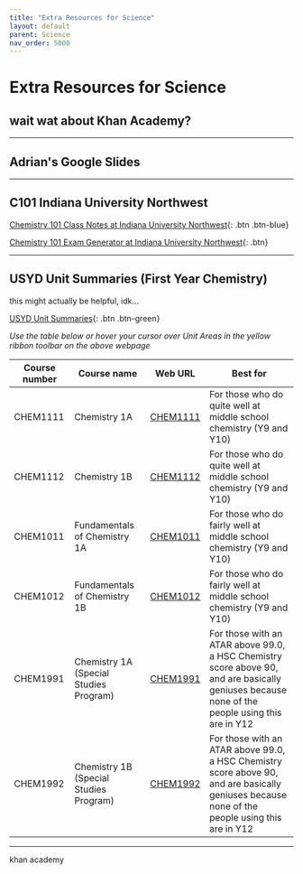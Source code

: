 ```yaml
---
title: "Extra Resources for Science"
layout: default
parent: Science
nav_order: 5000
---
```


# Extra Resources for Science

## wait wat about Khan Academy?

***

## Adrian's Google Slides



***

## C101 Indiana University Northwest

[Chemistry 101 Class Notes at Indiana University Northwest](http://www.iun.edu/~cpanhd/C101webnotes/index.html){: .btn .btn-blue}

[Chemistry 101 Exam Generator at Indiana University Northwest](http://www.iun.edu/~cpanhd/cgi-bin/generator/examgenerator.html){: .btn}

***

## USYD Unit Summaries (First Year Chemistry)

this might actually be helpful, idk...

[USYD Unit Summaries](https://scilearn.sydney.edu.au/fychemistry/unit_summaries.shtml){: .btn .btn-green}

*Use the table below or hover your cursor over Unit Areas in the yellow ribbon toolbar on the above webpage*


| Course number | Course name                            | Web URL                                                                     | Best for                                                                                                                                       |
|---------------|----------------------------------------|-----------------------------------------------------------------------------|------------------------------------------------------------------------------------------------------------------------------------------------|
| CHEM1111      | Chemistry 1A                           | [CHEM1111](https://scilearn.sydney.edu.au/fychemistry/chem1111/index.shtml) | For those who do quite well at middle school chemistry (Y9 and Y10)                                                                            |
| CHEM1112      | Chemistry 1B                           | [CHEM1112](https://scilearn.sydney.edu.au/fychemistry/chem1112/index.shtml) | For those who do quite well at middle school chemistry (Y9 and Y10)                                                                            |
| CHEM1011      | Fundamentals of Chemistry 1A           | [CHEM1011](https://scilearn.sydney.edu.au/fychemistry/chem1011/index.shtml) | For those who do fairly well at middle school chemistry (Y9 and Y10)                                                                           |
| CHEM1012      | Fundamentals of Chemistry 1B           | [CHEM1012](https://scilearn.sydney.edu.au/fychemistry/chem1012/index.shtml) | For those who do fairly well at middle school chemistry (Y9 and Y10)                                                                           |
| CHEM1991      | Chemistry 1A (Special Studies Program) | [CHEM1991](https://scilearn.sydney.edu.au/fychemistry/chem1991/index.shtml) | For those with an ATAR above 99.0, a HSC Chemistry score above 90, and are basically geniuses because none of the people using this are in Y12 |
| CHEM1992      | Chemistry 1B (Special Studies Program) | [CHEM1992](https://scilearn.sydney.edu.au/fychemistry/chem1992/index.shtml) | For those with an ATAR above 99.0, a HSC Chemistry score above 90, and are basically geniuses because none of the people using this are in Y12 |

***

khan academy

